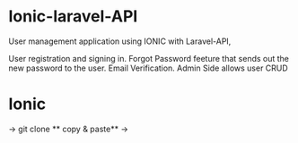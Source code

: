 # Ionic-laravel-API
User management application using IONIC with Laravel-API, 


User registration and signing in.
Forgot Password feeture that sends out the new password to the user.
Email Verification.
Admin Side allows user CRUD

# Ionic 
-> git clone ** copy & paste** 
->
